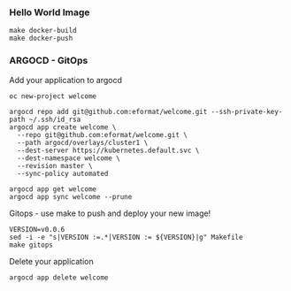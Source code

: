 ### Hello World Image

```
make docker-build
make docker-push
```

### ARGOCD - GitOps

Add your application to argocd
```
oc new-project welcome

argocd repo add git@github.com:eformat/welcome.git --ssh-private-key-path ~/.ssh/id_rsa
argocd app create welcome \
  --repo git@github.com:eformat/welcome.git \
  --path argocd/overlays/cluster1 \
  --dest-server https://kubernetes.default.svc \
  --dest-namespace welcome \
  --revision master \
  --sync-policy automated

argocd app get welcome
argocd app sync welcome --prune
```

Gitops - use make to push and deploy your new image!

```
VERSION=v0.0.6
sed -i -e "s|VERSION :=.*|VERSION := ${VERSION}|g" Makefile
make gitops
```

Delete your application
```
argocd app delete welcome
```
